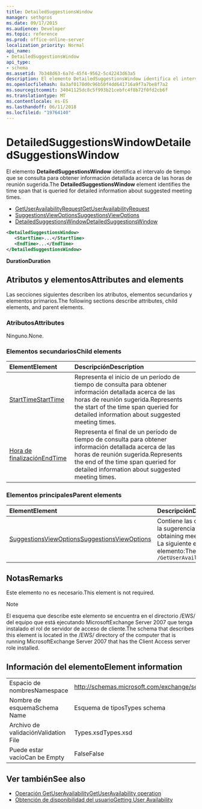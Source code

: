 ```yaml
---
title: DetailedSuggestionsWindow
manager: sethgros
ms.date: 09/17/2015
ms.audience: Developer
ms.topic: reference
ms.prod: office-online-server
localization_priority: Normal
api_name:
- DetailedSuggestionsWindow
api_type:
- schema
ms.assetid: 7b348d63-6a7d-45f4-9562-5c42243d63a5
description: El elemento DetailedSuggestionsWindow identifica el intervalo de tiempo que se consulta para obtener información detallada acerca de las horas de reunión sugerida.
ms.openlocfilehash: 8a3af0178d0c96b50f4dd641716a9f7a7be8f7a2
ms.sourcegitcommit: 34041125dc8c5f993b21cebfc4f8b72f0fd2cb6f
ms.translationtype: MT
ms.contentlocale: es-ES
ms.lasthandoff: 06/11/2018
ms.locfileid: "19764140"
---
```

# <a name="detailedsuggestionswindow"></a><span data-ttu-id="fd0eb-103">DetailedSuggestionsWindow</span><span class="sxs-lookup"><span data-stu-id="fd0eb-103">DetailedSuggestionsWindow</span></span>

<span data-ttu-id="fd0eb-104">El elemento **DetailedSuggestionsWindow** identifica el intervalo de tiempo que se consulta para obtener información detallada acerca de las horas de reunión sugerida.</span><span class="sxs-lookup"><span data-stu-id="fd0eb-104">The **DetailedSuggestionsWindow** element identifies the time span that is queried for detailed information about suggested meeting times.</span></span> 
  
- [<span data-ttu-id="fd0eb-105">GetUserAvailabilityRequest</span><span class="sxs-lookup"><span data-stu-id="fd0eb-105">GetUserAvailabilityRequest</span></span>](getuseravailabilityrequest.md) 
- [<span data-ttu-id="fd0eb-106">SuggestionsViewOptions</span><span class="sxs-lookup"><span data-stu-id="fd0eb-106">SuggestionsViewOptions</span></span>](suggestionsviewoptions.md) 
- [<span data-ttu-id="fd0eb-107">DetailedSuggestionsWindow</span><span class="sxs-lookup"><span data-stu-id="fd0eb-107">DetailedSuggestionsWindow</span></span>](detailedsuggestionswindow.md)
  
```xml
<DetailedSuggestionsWindow>
   <StartTime>...</StartTime>
   <EndTime>...</EndTime>
</DetailedSuggestionsWindow>
```

 <span data-ttu-id="fd0eb-108">**Duration**</span><span class="sxs-lookup"><span data-stu-id="fd0eb-108">**Duration**</span></span>
## <a name="attributes-and-elements"></a><span data-ttu-id="fd0eb-109">Atributos y elementos</span><span class="sxs-lookup"><span data-stu-id="fd0eb-109">Attributes and elements</span></span>

<span data-ttu-id="fd0eb-110">Las secciones siguientes describen los atributos, elementos secundarios y elementos primarios.</span><span class="sxs-lookup"><span data-stu-id="fd0eb-110">The following sections describe attributes, child elements, and parent elements.</span></span>
  
### <a name="attributes"></a><span data-ttu-id="fd0eb-111">Atributos</span><span class="sxs-lookup"><span data-stu-id="fd0eb-111">Attributes</span></span>

<span data-ttu-id="fd0eb-112">Ninguno.</span><span class="sxs-lookup"><span data-stu-id="fd0eb-112">None.</span></span>
  
### <a name="child-elements"></a><span data-ttu-id="fd0eb-113">Elementos secundarios</span><span class="sxs-lookup"><span data-stu-id="fd0eb-113">Child elements</span></span>

|<span data-ttu-id="fd0eb-114">**Element**</span><span class="sxs-lookup"><span data-stu-id="fd0eb-114">**Element**</span></span>|<span data-ttu-id="fd0eb-115">**Descripción**</span><span class="sxs-lookup"><span data-stu-id="fd0eb-115">**Description**</span></span>|
|:-----|:-----|
|[<span data-ttu-id="fd0eb-116">StartTime</span><span class="sxs-lookup"><span data-stu-id="fd0eb-116">StartTime</span></span>](starttime.md) <br/> |<span data-ttu-id="fd0eb-117">Representa el inicio de un período de tiempo de consulta para obtener información detallada acerca de las horas de reunión sugerida.</span><span class="sxs-lookup"><span data-stu-id="fd0eb-117">Represents the start of the time span queried for detailed information about suggested meeting times.</span></span>  <br/> |
|[<span data-ttu-id="fd0eb-118">Hora de finalización</span><span class="sxs-lookup"><span data-stu-id="fd0eb-118">EndTime</span></span>](endtime.md) <br/> |<span data-ttu-id="fd0eb-119">Representa el final de un período de tiempo de consulta para obtener información detallada acerca de las horas de reunión sugerida.</span><span class="sxs-lookup"><span data-stu-id="fd0eb-119">Represents the end of the time span queried for detailed information about suggested meeting times.</span></span>  <br/> |
   
### <a name="parent-elements"></a><span data-ttu-id="fd0eb-120">Elementos principales</span><span class="sxs-lookup"><span data-stu-id="fd0eb-120">Parent elements</span></span>

|<span data-ttu-id="fd0eb-121">**Element**</span><span class="sxs-lookup"><span data-stu-id="fd0eb-121">**Element**</span></span>|<span data-ttu-id="fd0eb-122">**Descripción**</span><span class="sxs-lookup"><span data-stu-id="fd0eb-122">**Description**</span></span>|
|:-----|:-----|
|[<span data-ttu-id="fd0eb-123">SuggestionsViewOptions</span><span class="sxs-lookup"><span data-stu-id="fd0eb-123">SuggestionsViewOptions</span></span>](suggestionsviewoptions.md) <br/> |<span data-ttu-id="fd0eb-124">Contiene las opciones para obtener información de la sugerencia de reunión.</span><span class="sxs-lookup"><span data-stu-id="fd0eb-124">Contains the options for obtaining meeting suggestion information.</span></span>  <br/> <span data-ttu-id="fd0eb-125">La siguiente es la expresión de XPath para este elemento:</span><span class="sxs-lookup"><span data-stu-id="fd0eb-125">The following is the XPath to this element:</span></span>  <br/>  `/GetUserAvailabilityRequest/SuggestionViewOptions` <br/> |
   
## <a name="remarks"></a><span data-ttu-id="fd0eb-126">Notas</span><span class="sxs-lookup"><span data-stu-id="fd0eb-126">Remarks</span></span>

<span data-ttu-id="fd0eb-127">Este elemento no es necesario.</span><span class="sxs-lookup"><span data-stu-id="fd0eb-127">This element is not required.</span></span>
  
> [!NOTE]
> <span data-ttu-id="fd0eb-128">El esquema que describe este elemento se encuentra en el directorio /EWS/ del equipo que está ejecutando MicrosoftExchange Server 2007 que tenga instalado el rol de servidor de acceso de cliente.</span><span class="sxs-lookup"><span data-stu-id="fd0eb-128">The schema that describes this element is located in the /EWS/ directory of the computer that is running MicrosoftExchange Server 2007 that has the Client Access server role installed.</span></span> 
  
## <a name="element-information"></a><span data-ttu-id="fd0eb-129">Información del elemento</span><span class="sxs-lookup"><span data-stu-id="fd0eb-129">Element information</span></span>

|||
|:-----|:-----|
|<span data-ttu-id="fd0eb-130">Espacio de nombres</span><span class="sxs-lookup"><span data-stu-id="fd0eb-130">Namespace</span></span>  <br/> |http://schemas.microsoft.com/exchange/services/2006/types  <br/> |
|<span data-ttu-id="fd0eb-131">Nombre de esquema</span><span class="sxs-lookup"><span data-stu-id="fd0eb-131">Schema Name</span></span>  <br/> |<span data-ttu-id="fd0eb-132">Esquema de tipos</span><span class="sxs-lookup"><span data-stu-id="fd0eb-132">Types schema</span></span>  <br/> |
|<span data-ttu-id="fd0eb-133">Archivo de validación</span><span class="sxs-lookup"><span data-stu-id="fd0eb-133">Validation File</span></span>  <br/> |<span data-ttu-id="fd0eb-134">Types.xsd</span><span class="sxs-lookup"><span data-stu-id="fd0eb-134">Types.xsd</span></span>  <br/> |
|<span data-ttu-id="fd0eb-135">Puede estar vacío</span><span class="sxs-lookup"><span data-stu-id="fd0eb-135">Can be Empty</span></span>  <br/> |<span data-ttu-id="fd0eb-136">False</span><span class="sxs-lookup"><span data-stu-id="fd0eb-136">False</span></span>  <br/> |
   
## <a name="see-also"></a><span data-ttu-id="fd0eb-137">Ver también</span><span class="sxs-lookup"><span data-stu-id="fd0eb-137">See also</span></span>

- [<span data-ttu-id="fd0eb-138">Operación GetUserAvailability</span><span class="sxs-lookup"><span data-stu-id="fd0eb-138">GetUserAvailability operation</span></span>](getuseravailability-operation.md)
- [<span data-ttu-id="fd0eb-139">Obtención de disponibilidad del usuario</span><span class="sxs-lookup"><span data-stu-id="fd0eb-139">Getting User Availability</span></span>](http://msdn.microsoft.com/library/d4133fcb-9b0f-4e6b-aadf-a389da83516a%28Office.15%29.aspx)

